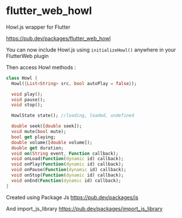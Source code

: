 # flutter_web_howl

Howl.js wrapper for Flutter

https://pub.dev/packages/flutter_web_howl

You can now include Howl.js using `initializeHowl()` anywhere in your FlutterWeb plugin

Then access Howl methods : 

```dart
class Howl {
  Howl({List<String> src, bool autoPlay = false});

  void play();
  void pause();
  void stop();

  HowlState state(); //loading, loaded, undefined

  double seek([double seek]);
  void mute(bool mute);
  bool get playing;
  double volume([double volume]);
  double get duration;
  void on(String event, Function callback);
  void onLoad(Function(dynamic id) callback);
  void onPlay(Function(dynamic id) callback);
  void onPause(Function(dynamic id) callback);
  void onStop(Function(dynamic id) callback);
  void onEnd(Function(dynamic id) callback);
}
```

Created using Package Js https://pub.dev/packages/js

And import_js_library https://pub.dev/packages/import_js_library